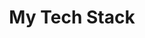 ---
title: "My Tech Stack"
languages: [ "JavaScript [ES6]", "Python", "C/C++" ]
frontEnd: [ "React", "Redux", "jQuery", "Bootstrap 4", "HTML5", "CSS3" ]
backEnd: [ "Django", "NodeJS" ]
developerTools: [ "Unix command line", "Version Control", "Unit testing" ]
---